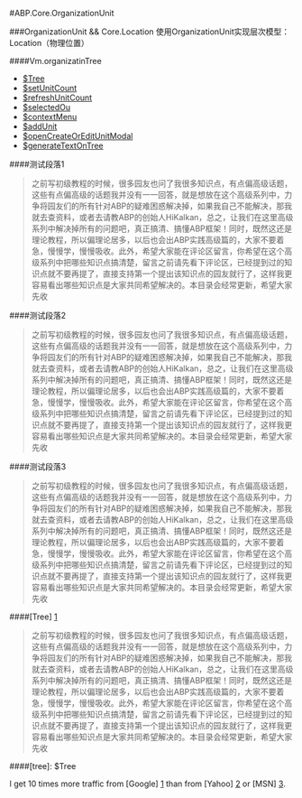#<a id="head"/>ABP.Core.OrganizationUnit

###OrganizationUnit && Core.Location
使用OrganizationUnit实现层次模型：Location（物理位置）

####Vm.organizatinTree 
* [$Tree](#tree)
* [$setUnitCount](/#setUnitCount)
* [$refreshUnitCount](/#refreshUnitCount)
* [$selectedOu](/#selectedOu)
* [$contextMenu](/#contextMenu)
* [$addUnit](/#addUnit)
* [$openCreateOrEditUnitModal](/#openCreateOrEditUnitModal)
* [$generateTextOnTree](/#generateTextOnTree)


####测试段落1
>之前写初级教程的时候，很多园友也问了我很多知识点，有点偏高级话题，这些有点偏高级的话题我并没有一一回答，就是想放在这个高级系列中，力争将园友们的所有针对ABP的疑难困惑解决掉，如果我自己不能解决，那我就去查资料，或者去请教ABP的创始人HiKalkan，总之，让我们在这里高级系列中解决掉所有的问题吧，真正搞清、搞懂ABP框架！同时，既然这还是理论教程，所以偏理论居多，以后也会出ABP实践高级篇的，大家不要着急，慢慢学，慢慢吸收。此外，希望大家能在评论区留言，你希望在这个高级系列中把哪些知识点搞清楚，留言之前请先看下评论区，已经提到过的知识点就不要再提了，直接支持第一个提出该知识点的园友就行了，这样我更容易看出哪些知识点是大家共同希望解决的。本目录会经常更新，希望大家先收

####测试段落2
>之前写初级教程的时候，很多园友也问了我很多知识点，有点偏高级话题，这些有点偏高级的话题我并没有一一回答，就是想放在这个高级系列中，力争将园友们的所有针对ABP的疑难困惑解决掉，如果我自己不能解决，那我就去查资料，或者去请教ABP的创始人HiKalkan，总之，让我们在这里高级系列中解决掉所有的问题吧，真正搞清、搞懂ABP框架！同时，既然这还是理论教程，所以偏理论居多，以后也会出ABP实践高级篇的，大家不要着急，慢慢学，慢慢吸收。此外，希望大家能在评论区留言，你希望在这个高级系列中把哪些知识点搞清楚，留言之前请先看下评论区，已经提到过的知识点就不要再提了，直接支持第一个提出该知识点的园友就行了，这样我更容易看出哪些知识点是大家共同希望解决的。本目录会经常更新，希望大家先收

####<a name="tree">测试段落3
>之前写初级教程的时候，很多园友也问了我很多知识点，有点偏高级话题，这些有点偏高级的话题我并没有一一回答，就是想放在这个高级系列中，力争将园友们的所有针对ABP的疑难困惑解决掉，如果我自己不能解决，那我就去查资料，或者去请教ABP的创始人HiKalkan，总之，让我们在这里高级系列中解决掉所有的问题吧，真正搞清、搞懂ABP框架！同时，既然这还是理论教程，所以偏理论居多，以后也会出ABP实践高级篇的，大家不要着急，慢慢学，慢慢吸收。此外，希望大家能在评论区留言，你希望在这个高级系列中把哪些知识点搞清楚，留言之前请先看下评论区，已经提到过的知识点就不要再提了，直接支持第一个提出该知识点的园友就行了，这样我更容易看出哪些知识点是大家共同希望解决的。本目录会经常更新，希望大家先收

####<a name="ou"></a>[Tree] [1]
>之前写初级教程的时候，很多园友也问了我很多知识点，有点偏高级话题，这些有点偏高级的话题我并没有一一回答，就是想放在这个高级系列中，力争将园友们的所有针对ABP的疑难困惑解决掉，如果我自己不能解决，那我就去查资料，或者去请教ABP的创始人HiKalkan，总之，让我们在这里高级系列中解决掉所有的问题吧，真正搞清、搞懂ABP框架！同时，既然这还是理论教程，所以偏理论居多，以后也会出ABP实践高级篇的，大家不要着急，慢慢学，慢慢吸收。此外，希望大家能在评论区留言，你希望在这个高级系列中把哪些知识点搞清楚，留言之前请先看下评论区，已经提到过的知识点就不要再提了，直接支持第一个提出该知识点的园友就行了，这样我更容易看出哪些知识点是大家共同希望解决的。本目录会经常更新，希望大家先收

####<a id="ou"></a>[tree]: $Tree


I get 10 times more traffic from [Google] [1] than from
[Yahoo] [2] or [MSN] [3].

  [1]: #head        "Google123"
  [2]: http://search.yahoo.com/  "Yahoo Search"
  [3]: http://search.msn.com/    "MSN Search"
